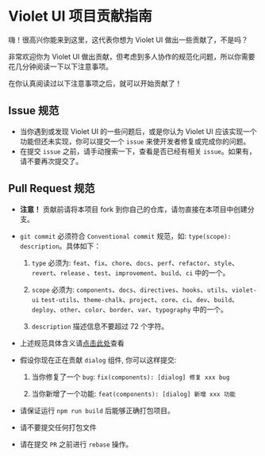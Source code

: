 # Violet UI 项目贡献指南

嗨！很高兴你能来到这里，这代表你想为 Violet UI 做出一些贡献了，不是吗？

非常欢迎你为 Violet UI 做出贡献，但考虑到多人协作的规范化问题，所以你需要花几分钟阅读一下以下注意事项。

在你认真阅读过以下注意事项之后，就可以开始贡献了！

## Issue 规范

- 当你遇到或发现 Violet UI 的一些问题后，或是你认为 Violet UI 应该实现一个功能但还未实现，你可以提交一个 `issue` 来使开发者修复或完成你的问题。
- 在提交 `issue` 之前，请手动搜索一下，查看是否已经有相关 `issue`。如果有，请不要再次提交了。

## Pull Request 规范

- **注意！** 贡献前请将本项目 fork 到你自己的仓库，请勿直接在本项目中创建分支。

- `git commit` 必须符合 `Conventional commit` 规范，如: `type(scope): description`。具体如下：

  1. `type` 必须为: `feat`、`fix`、`chore`、`docs`、`perf`、`refactor`、`style`、`revert`、`release` 、`test`、`improvement`、`build`、`ci` 中的一个。
  
  2. `scope` 必须为: `components`、`docs`、`directives`、`hooks`、`utils`、`violet-ui` `test-utils`、`theme-chalk`、`project`、`core`、`ci`、`dev`、`build`、`deploy`、`other`、`color`、`border`、`var`、`typography` 中的一个。
  
  3. `description` 描述信息不要超过 72 个字符。

- 上述规范具体含义请[点击此处](./COMMIT_DETAILS.md)查看

- 假设你现在正在贡献 `dialog` 组件, 你可以这样提交: 

  1. 当你修复了一个 `bug`:  `fix(components): [dialog] 修复 xxx bug`
  
  2. 当你新增了一个功能: `feat(components): [dialog] 新增 xxx 功能`
  
- 请保证运行 `npm run build` 后能够正确打包项目。

- 请不要提交任何打包文件

- 请在提交 `PR` 之前进行 `rebase` 操作。
